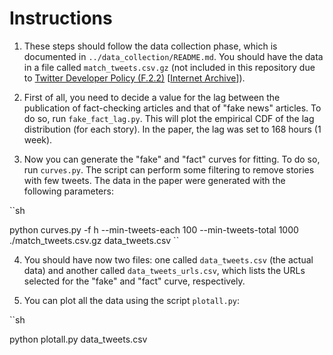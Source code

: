 Instructions
============

1. These steps should follow the data collection phase, which is documented in `../data_collection/README.md`. You should have the data in a file called `match_tweets.csv.gz` (not included in this repository due to [Twitter Developer Policy (F.2.2)](https://developer.twitter.com/en/developer-terms/policy#f-be-a-good-partner-to-twitter) \[[Internet Archive](https://web.archive.org/web/20191221184030/https://developer.twitter.com/en/developer-terms/policy#f-be-a-good-partner-to-twitter)\]).

2. First of all, you need to decide a value for the lag between the publication of fact-checking articles and that of "fake news" articles. To do so, run `fake_fact_lag.py`. This will plot the empirical CDF of the lag distribution (for each story). In the paper, the lag was set to 168 hours (1 week).

3. Now you can generate the "fake" and "fact" curves for fitting. To do so, run `curves.py`. The script can perform some filtering to remove stories with few tweets. The data in the paper were generated with the following parameters:

``sh

python curves.py -f h --min-tweets-each 100 --min-tweets-total 1000 ./match_tweets.csv.gz data_tweets.csv
``

4. You should have now two files: one called `data_tweets.csv` (the actual data) and another called `data_tweets_urls.csv`, which lists the URLs selected for the "fake" and "fact" curve, respectively.

5. You can plot all the data using the script `plotall.py`:

``sh

python plotall.py data_tweets.csv
```
